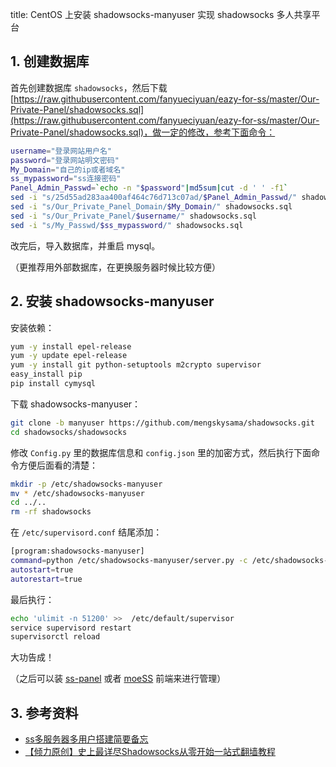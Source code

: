 title: CentOS 上安装 shadowsocks-manyuser 实现 shadowsocks 多人共享平台

## 1. 创建数据库

首先创建数据库 `shadowsocks`，然后下载 [https://raw.githubusercontent.com/fanyueciyuan/eazy-for-ss/master/Our-Private-Panel/shadowsocks.sql](https://raw.githubusercontent.com/fanyueciyuan/eazy-for-ss/master/Our-Private-Panel/shadowsocks.sql)，做一定的修改，参考下面命令：

```sh
username="登录网站用户名"
password="登录网站明文密码"
My_Domain="自己的ip或者域名"
ss_mypassword="ss连接密码"
Panel_Admin_Passwd=`echo -n "$password"|md5sum|cut -d ' ' -f1`
sed -i "s/25d55ad283aa400af464c76d713c07ad/$Panel_Admin_Passwd/" shadowsocks.sql
sed -i "s/Our_Private_Panel_Domain/$My_Domain/" shadowsocks.sql
sed -i "s/Our_Private_Panel/$username/" shadowsocks.sql
sed -i "s/My_Passwd/$ss_mypassword/" shadowsocks.sql
```

改完后，导入数据库，并重启 mysql。

（更推荐用外部数据库，在更换服务器时候比较方便）

## 2. 安装 shadowsocks-manyuser

安装依赖：

```sh
yum -y install epel-release
yum -y update epel-release
yum -y install git python-setuptools m2crypto supervisor
easy_install pip
pip install cymysql
```

下载 shadowsocks-manyuser：

```sh
git clone -b manyuser https://github.com/mengskysama/shadowsocks.git
cd shadowsocks/shadowsocks
```

修改 `Config.py` 里的数据库信息和 `config.json` 里的加密方式，然后执行下面命令方便后面看的清楚：

```sh
mkdir -p /etc/shadowsocks-manyuser
mv * /etc/shadowsocks-manyuser
cd ../..
rm -rf shadowsocks
```

在 `/etc/supervisord.conf` 结尾添加：

```sh
[program:shadowsocks-manyuser]
command=python /etc/shadowsocks-manyuser/server.py -c /etc/shadowsocks-manyuser/config.json
autostart=true
autorestart=true
```

最后执行：

```sh
echo 'ulimit -n 51200' >>  /etc/default/supervisor
service supervisord restart
supervisorctl reload
```

大功告成！

（之后可以装 [ss-panel](https://github.com/orvice/ss-panel) 或者 [moeSS](https://github.com/wzxjohn/moeSS) 前端来进行管理）

## 3. 参考资料

- [ss多服务器多用户搭建简要备忘](http://www.fanyueciyuan.info/fq/ss-panel-manyuser.html)
- [【倾力原创】史上最详尽Shadowsocks从零开始一站式翻墙教程](http://shadowsocks.blogspot.hk/2015/01/shadowsocks.html)
